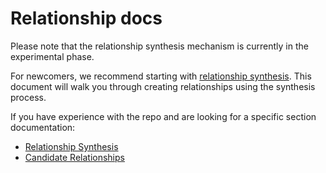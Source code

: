 # Relationship docs

Please note that the relationship synthesis mechanism is currently in the experimental phase.

For newcomers, we recommend starting with [relationship synthesis](../docs/relationships/relationship_synthesis.md).
This document will walk you through creating relationships using the synthesis process.

If you have experience with the repo and are looking for a specific section documentation:
- [Relationship Synthesis](../docs/relationships/relationship_synthesis.md)
- [Candidate Relationships](../docs/relationships/candidate_relationships.md)
